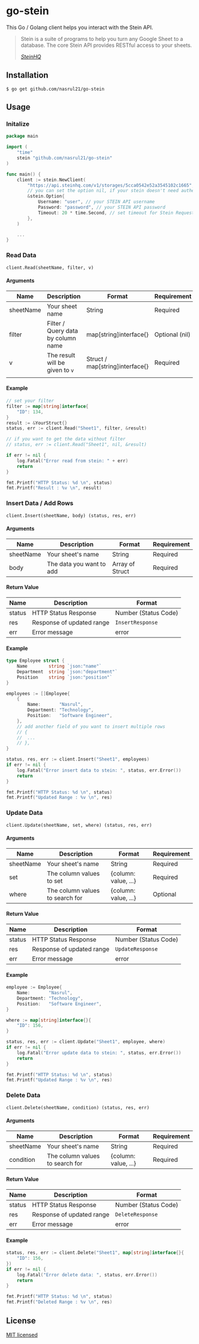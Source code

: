 # go-stein
This Go / Golang client helps you interact with the Stein API.
> Stein is a suite of programs to help you turn any Google Sheet to a database. The core Stein API provides RESTful access to your sheets.
> 
> *[SteinHQ](https://steinhq.com)*

## Installation
```
$ go get github.com/nasrul21/go-stein
```

## Usage
### Initalize
```go
package main

import (
    "time"
    stein "github.com/nasrul21/go-stein"
)

func main() {
    client := stein.NewClient(
        "https://api.steinhq.com/v1/storages/5cca0542e52a3545102c1665", // STEIN URL 
        // you can set the option nil, if your stein doesn't need authentication
        &stein.Option{
            Username: "user", // your STEIN API username
            Password: "password", // your STEIN API password
            Timeout: 20 * time.Second, // set timeout for Stein Request, default: 15s
        },
    )

    ...
}
```

### Read Data
`client.Read(sheetName, filter, v)`
#### Arguments
| Name          | Description                           | Format                            | Requirement   |
|---------------|---------------------------------------|-----------------------------------|---------------|
| sheetName     | Your sheet name                       | String                            | Required      |
| filter        | Filter / Query data by column name    | map[string]interface{}            | Optional (nil)|
| v             | The result will be given to `v`       | Struct / map[string]interface{}   | Required      |
|               |                                       |                                   |             |
#### Example
```go
// set your filter
filter := map[string]interface{
    "ID": 134,
}
result := &YourStruct{}
status, err := client.Read("Sheet1", filter, &result)

// if you want to get the data without filter
// status, err := client.Read("Sheet1", nil, &result)

if err != nil {
    log.Fatal("Error read from stein: " + err)
    return
}

fmt.Printf("HTTP Status: %d \n", status)
fmt.Printf("Result : %v \n", result)
```

### Insert Data / Add Rows
`client.Insert(sheetName, body) (status, res, err)`

#### Arguments
| Name | Description | Format | Requirement |
|---|---|---|---|
| sheetName | Your sheet's name | String | Required |
| body | The data you want to add | Array of Struct | Required |

#### Return Value
| Name | Description | Format |
|---|---|---|
| status | HTTP Status Response | Number (Status Code) |
| res | Response of updated range | `InsertResponse` |
| err | Error message | error |

#### Example
```go
type Employee struct {
    Name        string `json:"name"`
    Department  string `json:"department"`
    Position    string `json:"position"`
}

employees := []Employee{
    {
        Name:       "Nasrul",
        Department: "Technology",
        Position:   "Software Engineer",
    },
    // add another field of you want to insert multiple rows
    // {
    // 	...
    // },
}

status, res, err := client.Insert("Sheet1", employees)
if err != nil {
    log.Fatal("Error insert data to stein: ", status, err.Error())
    return
}

fmt.Printf("HTTP Status: %d \n", status)
fmt.Printf("Updated Range : %v \n", res)
```

### Update Data
`client.Update(sheetName, set, where) (status, res, err)`

#### Arguments
| Name | Description | Format | Requirement |
|---|---|---|---|
| sheetName | Your sheet's name | String | Required |
| set | The column values to set | {column: value, ...} | Required |
| where | The column values to search for | {column: value, ...} | Optional |

#### Return Value
| Name | Description | Format |
|---|---|---|
| status | HTTP Status Response | Number (Status Code) |
| res | Response of updated range | `UpdateResponse` |
| err | Error message | error |

#### Example
```go
employee := Employee{
    Name:       "Nasrul",
    Department: "Technology",
    Position:   "Software Engineer",
}

where := map[string]interface{}{
    "ID": 156,
}

status, res, err := client.Update("Sheet1", employee, where)
if err != nil {
    log.Fatal("Error update data to stein: ", status, err.Error())
    return
}

fmt.Printf("HTTP Status: %d \n", status)
fmt.Printf("Updated Range : %v \n", res)
```

### Delete Data
`client.Delete(sheetName, condition) (status, res, err)`

#### Arguments
| Name | Description | Format | Requirement |
|---|---|---|---|
| sheetName | Your sheet's name | String | Required |
| condition | The column values to search for | {column: value, ...} | Required |

#### Return Value
| Name | Description | Format |
|---|---|---|
| status | HTTP Status Response | Number (Status Code) |
| res | Response of updated range | `DeleteResponse` |
| err | Error message | error |

#### Example
```go
status, res, err := client.Delete("Sheet1", map[string]interface{}{
    "ID": 156,
})
if err != nil {
    log.Fatal("Error delete data: ", status, err.Error())
    return
}

fmt.Printf("HTTP Status: %d \n", status)
fmt.Printf("Deleted Range : %v \n", res)
```

## License
[MIT licensed](./LICENSE)